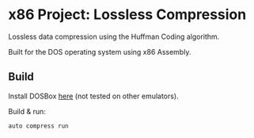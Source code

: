 # x86 Project: Lossless Compression

Lossless data compression using the Huffman Coding algorithm.

Built for the DOS operating system using x86 Assembly.

## Build
Install DOSBox [here](http://data.cyber.org.il/assembly/dosbox.exe) (not tested on other emulators).

Build & run:
```bash
auto compress run
```